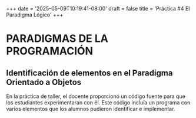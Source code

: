+++ date = '2025-05-09T10:19:41-08:00' 
draft = false 
title = 'Práctica #4 El Paradigma Lógico' 
+++

# **PARADIGMAS DE LA PROGRAMACIÓN**

## Identificación de elementos en el Paradigma Orientado a Objetos

En la práctica de taller, el docente proporcionó un código fuente para que los estudiantes experimentaran con él. Este código incluía un programa con varios elementos que los alumnos pudieron identificar e implementar.




